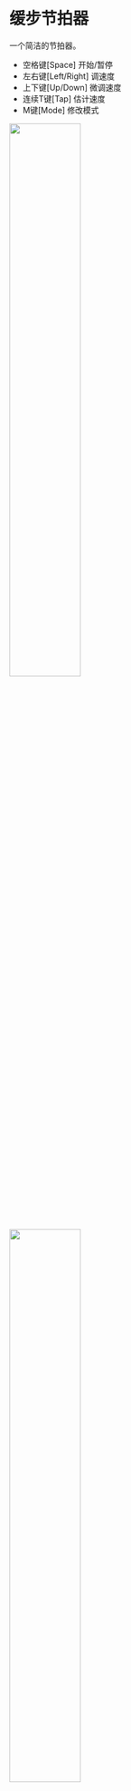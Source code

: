 # 缓步节拍器
一个简洁的节拍器。
- 空格键[Space] 开始/暂停
- 左右键[Left/Right] 调速度
- 上下键[Up/Down] 微调速度
- 连续T键[Tap] 估计速度
- M键[Mode] 修改模式
<img src='https://cdn.jsdelivr.net/gh/HuangJiaLian/DataBase0@master/uPic/2022_03_28_21_PkEatI.png' width='50%'/>
<img src='https://cdn.jsdelivr.net/gh/HuangJiaLian/DataBase0@master/uPic/2022_03_28_21_koFg0a.png' width='50%'/>
